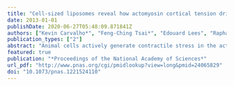 ```yaml
---
title: "Cell-sized liposomes reveal how actomyosin cortical tension drives shape change"
date: 2013-01-01
publishDate: 2020-06-27T05:48:09.871841Z
authors: ["Kevin Carvalho*", "Feng-Ching Tsai*", "Edouard Lees", "Raphaël Voituriez", "Gijsje H Koenderink", "Cecile Sykes"]
publication_types: ["2"]
abstract: "Animal cells actively generate contractile stress in the actin cortex, a thin actin network beneath the cell membrane, to facilitate shape changes during processes like cytokinesis and motility. On the microscopic scale, this stress is generated by myosin molecular motors, which bind to actin cytoskeletal filaments and use chemical energy to exert pulling forces. To decipher the physical basis for the regulation of cell shape changes, here, we use a cell-like system with a cortex anchored to the outside or inside of a liposome membrane. This system enables us to dissect the interplay between motor pulling forces, cortex-membrane anchoring, and network connectivity. We show that cortices on the outside of liposomes either spontaneously rupture and relax built-up mechanical stress by peeling away around the liposome or actively compress and crush the liposome. The decision between peeling and crushing depends on the cortical tension determined by the amount of motors and also on the connectivity of the cortex and its attachment to the membrane. Membrane anchoring strongly affects the morphology of cortex contraction inside liposomes: cortices contract inward when weakly attached, whereas they contract toward the membrane when strongly attached. We propose a physical model based on a balance of active tension and mechanical resistance to rupture. Our findings show how membrane attachment and network connectivity are able to regulate actin cortex remodeling and membrane-shape changes for cell polarization."
featured: true
publication: "*Proceedings of the National Academy of Sciences*"
url_pdf: "http://www.pnas.org/cgi/pmidlookup?view=long&pmid=24065829"
doi: "10.1073/pnas.1221524110"
---
```



